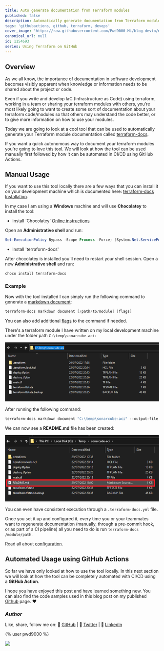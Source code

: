 ```yaml
---
title: Auto generate documentation from Terraform modules
published: false
description: Automatically generate documentation from Terraform modules - GitHub Action
tags: 'githubactions, github, terraform, devops'
cover_image: 'https://raw.githubusercontent.com/Pwd9000-ML/blog-devto/main/posts/2022-GitHub-Terraform-Docs/assets/main05.png'
canonical_url: null
id: 1154693
series: Using Terraform on GitHub
---
```


## Overview

As we all know, the importance of documentation in software development becomes visibly apparent when knowledge or information needs to be shared about the project or code.

Even if you write and develop IaC (Infrastructure as Code) using terraform, working in a team or sharing your terraform modules with others, you're most likely going to want to create some sort of documentation about your terraform code/modules so that others may understand the code better, or to give more information on how to use your modules.

Today we are going to look at a cool tool that can be used to automatically generate your Terraform module documentation called [terraform-docs](https://terraform-docs.io/).

If you want a quick autonomous way to document your terraform modules you're going to love this tool. We will look at how the tool can be used manually first followed by how it can be automated in CI/CD using GitHub Actions.

## Manual Usage

If you want to use this tool locally there are a few ways that you can install it on your development machine which is documented here: [terraform-docs Installation](https://terraform-docs.io/user-guide/installation/).

In my case I am using a **Windows** machine and will use **Chocolatey** to install the tool:

- Install 'Chocolatey' [Online instructions](https://chocolatey.org/install)

Open an **Administrative shell** and run:

```powershell
Set-ExecutionPolicy Bypass -Scope Process -Force; [System.Net.ServicePointManager]::SecurityProtocol = [System.Net.ServicePointManager]::SecurityProtocol -bor 3072; iex ((New-Object System.Net.WebClient).DownloadString('https://community.chocolatey.org/install.ps1'))
```

- Install 'terraform-docs'

After chocolatey is installed you'll need to restart your shell session. Open a new **Administrative shell** and run:

```powershell
choco install terraform-docs
```

### Example

Now with the tool installed I can simply run the following command to generate a [markdown document](https://terraform-docs.io/reference/markdown-document/):

```powershell
terraform-docs markdown document [/path/to/module] [flags]
```

You can also add additional [flags](https://terraform-docs.io/reference/markdown-document/) to the command if needed.

There's a terraform module I have written on my local development machine under the folder path `C:\temp\sonarcube-aci`:

![image.png](https://raw.githubusercontent.com/Pwd9000-ML/blog-devto/main/posts/2022-GitHub-Terraform-Docs/assets/local.png)

After running the following command:

```powershell
terraform-docs markdown document "C:\temp\sonarcube-aci" --output-file "README.md"
```

We can now see a **README.md** file has been created:

![image.png](https://raw.githubusercontent.com/Pwd9000-ML/blog-devto/main/posts/2022-GitHub-Terraform-Docs/assets/local02.png)

You can even have consistent execution through a `.terraform-docs.yml` file.

Once you set it up and configured it, every time you or your teammates want to regenerate documentation (manually, through a pre-commit hook, or as part of a CI pipeline) all you need to do is run `terraform-docs /module/path`.

Read all about [configuration](https://terraform-docs.io/user-guide/configuration/).

## Automated Usage using GitHub Actions

So far we have only looked at how to use the tool locally. In this next section we will look at how the tool can be completely automated with CI/CD using a **GitHub Action**.  



I hope you have enjoyed this post and have learned something new. You can also find the code samples used in this blog post on my published [Github](https://github.com/Pwd9000-ML/blog-devto/tree/main/posts/2022-GitHub-Terraform-Docs/code) page. :heart:

### _Author_

Like, share, follow me on: :octopus: [GitHub](https://github.com/Pwd9000-ML) | :penguin: [Twitter](https://twitter.com/pwd9000) | :space_invader: [LinkedIn](https://www.linkedin.com/in/marcel-l-61b0a96b/)

{% user pwd9000 %}

<a href="https://www.buymeacoffee.com/pwd9000"><img src="https://img.buymeacoffee.com/button-api/?text=Buy me a coffee&emoji=&slug=pwd9000&button_colour=FFDD00&font_colour=000000&font_family=Cookie&outline_colour=000000&coffee_colour=ffffff"></a>
